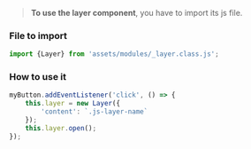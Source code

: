 > **To use the layer component**, you have to import its js file.


### File to import

```js
import {Layer} from 'assets/modules/_layer.class.js';
```

### How to use it

```js
myButton.addEventListener('click', () => {
    this.layer = new Layer({
        'content': `.js-layer-name`
    });
    this.layer.open();
});
```

